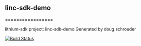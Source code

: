 ## linc-sdk-demo
=================

lithium-sdk project: linc-sdk-demo
Generated by doug.schroeder

[![Build Status](https://travis-ci.org/lithiumtech/linc-sdk-demo.svg?branch=master)](https://travis-ci.org/lithiumtech/linc-sdk-demo)
